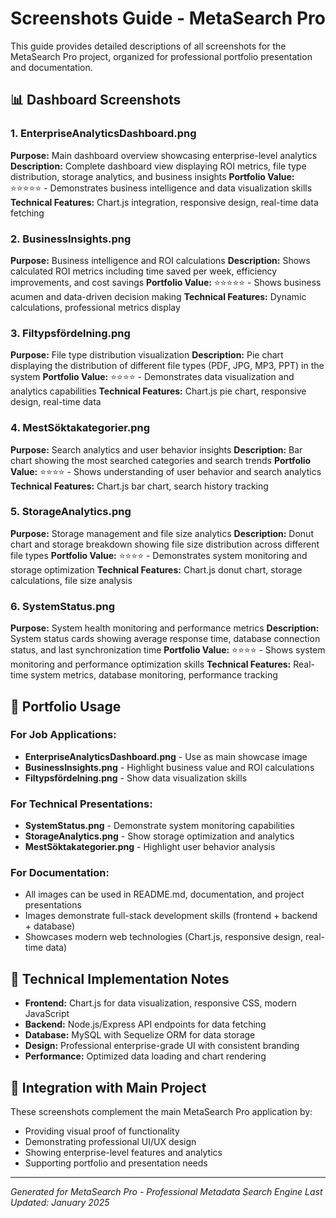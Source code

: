 # Screenshots Guide - MetaSearch Pro

This guide provides detailed descriptions of all screenshots for the MetaSearch Pro project, organized for professional portfolio presentation and documentation.

## 📊 Dashboard Screenshots

### 1. EnterpriseAnalyticsDashboard.png
**Purpose:** Main dashboard overview showcasing enterprise-level analytics
**Description:** Complete dashboard view displaying ROI metrics, file type distribution, storage analytics, and business insights
**Portfolio Value:** ⭐⭐⭐⭐⭐ - Demonstrates business intelligence and data visualization skills
**Technical Features:** Chart.js integration, responsive design, real-time data fetching

### 2. BusinessInsights.png
**Purpose:** Business intelligence and ROI calculations
**Description:** Shows calculated ROI metrics including time saved per week, efficiency improvements, and cost savings
**Portfolio Value:** ⭐⭐⭐⭐⭐ - Shows business acumen and data-driven decision making
**Technical Features:** Dynamic calculations, professional metrics display

### 3. Filtypsfördelning.png
**Purpose:** File type distribution visualization
**Description:** Pie chart displaying the distribution of different file types (PDF, JPG, MP3, PPT) in the system
**Portfolio Value:** ⭐⭐⭐⭐ - Demonstrates data visualization and analytics capabilities
**Technical Features:** Chart.js pie chart, responsive design, real-time data

### 4. MestSöktakategorier.png
**Purpose:** Search analytics and user behavior insights
**Description:** Bar chart showing the most searched categories and search trends
**Portfolio Value:** ⭐⭐⭐⭐ - Shows understanding of user behavior and search analytics
**Technical Features:** Chart.js bar chart, search history tracking

### 5. StorageAnalytics.png
**Purpose:** Storage management and file size analytics
**Description:** Donut chart and storage breakdown showing file size distribution across different file types
**Portfolio Value:** ⭐⭐⭐⭐ - Demonstrates system monitoring and storage optimization
**Technical Features:** Chart.js donut chart, storage calculations, file size analysis

### 6. SystemStatus.png
**Purpose:** System health monitoring and performance metrics
**Description:** System status cards showing average response time, database connection status, and last synchronization time
**Portfolio Value:** ⭐⭐⭐⭐ - Shows system monitoring and performance optimization skills
**Technical Features:** Real-time system metrics, database monitoring, performance tracking

## 🎯 Portfolio Usage

### For Job Applications:
- **EnterpriseAnalyticsDashboard.png** - Use as main showcase image
- **BusinessInsights.png** - Highlight business value and ROI calculations
- **Filtypsfördelning.png** - Show data visualization skills

### For Technical Presentations:
- **SystemStatus.png** - Demonstrate system monitoring capabilities
- **StorageAnalytics.png** - Show storage optimization and analytics
- **MestSöktakategorier.png** - Highlight user behavior analysis

### For Documentation:
- All images can be used in README.md, documentation, and project presentations
- Images demonstrate full-stack development skills (frontend + backend + database)
- Showcases modern web technologies (Chart.js, responsive design, real-time data)

## 📝 Technical Implementation Notes

- **Frontend:** Chart.js for data visualization, responsive CSS, modern JavaScript
- **Backend:** Node.js/Express API endpoints for data fetching
- **Database:** MySQL with Sequelize ORM for data storage
- **Design:** Professional enterprise-grade UI with consistent branding
- **Performance:** Optimized data loading and chart rendering

## 🔗 Integration with Main Project

These screenshots complement the main MetaSearch Pro application by:
- Providing visual proof of functionality
- Demonstrating professional UI/UX design
- Showing enterprise-level features and analytics
- Supporting portfolio and presentation needs

---

*Generated for MetaSearch Pro - Professional Metadata Search Engine*
*Last Updated: January 2025*
